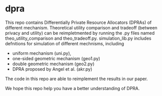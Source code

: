 # dpra
This repo contains Differentially Private Resource Allocators (DPRAs) of different mechanism.
Theoretical utility comparison and tradeoff (between privacy and utility) can be reimpletmented by running the .py files named theo_utility_comparison and theo_tradeoff.py.
simulation_lib.py includes defnitions for simulation of different mechnisms, including 
- uniform mechanism (uni.py), 
- one-sided geometric mechanism (geo1.py)
- double geometric mechanism (geo2.py)
- DPRA proposed by Angel et al. (akr.py)

The code in this repo are able to reimplement the results in our paper.

We hope this repo help you have a better understanding of DPRA.
